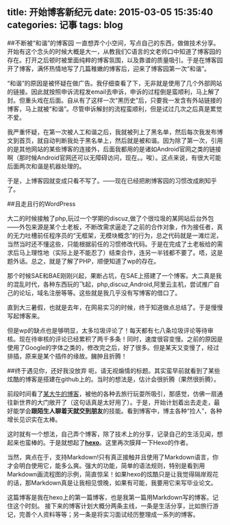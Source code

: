 title: 开始博客新纪元
date: 2015-03-05 15:35:40
categories: 记事
tags: blog
---
##不断被“和谐”的博客园
一直想弄个小空间，写点自己的东西，做做技术分享。开始有这个念头的时候大概是大一，从教我们C语言的文老师口中知道了博客园的存在。打开之后顿时被里面纯粹的博客氛围，以及靠谱的质量吸引。于是在博客园开了博客，满怀热情地写了几篇稚嫩的博客后，迎来了博客园第一次“和谐”。

“和谐”的原因是被怀疑在做广告。我仔细查看了下，无非就是使用了几个外部网站的链接。因此就按照申诉流程发email去申诉，申诉的过程倒是蛮顺利，马上解了封。但重头戏在后面。自从有了这样一次“黑历史”后，只要我一发含有外站链接的博客，马上就被“和谐”。尽管申诉解封的流程蛮顺利，但是试过几次之后真是累觉不爱。

我严重怀疑，在第一次被人工和谐之后，我就被列上了黑名单，然后每次我发布博文到首页，就自动判断我处于黑名单上，然后就是被和谐。因为除了第一次，引用的是其他网站的某些博客的连接外，后面我都用的是诸如Android官网之类的链接啊（那时候Android官网还可以无障碍访问，现在。。唉）。这点来说，有很大可能后面两次和谐是机器处理的。

于是，上博客园就变成只看不写了。——现在已经把刷博客园的习惯改成刷知乎了。

##且走且行的WordPress

大二的时候接触了php,玩过一个学期的discuz,做了个很垃圾的某网站后台外包——外包来源是某个土老板，不断改需求逼走了之前的合作对象，作为接任者，真的无力吐槽前任程序员的“无框架，无模块概念”的行为，总之代码就是一滩烂泥，当然当时还不懂这些，只能根据前任的习惯修改代码。于是在完成了土老板给的需求后马上理性地（实际上是不能忍了）结束合作，连另一半钱都不要了。唔，这是题外话。总之，就是了解了PHP，顺便知道了wp的存在。

那个时候SAE和BAE刚刚兴起，果断占坑，在SAE上搭建了一个博客。大二真是我的混乱时代，各种东西玩的飞起，php,discuz,Android,阿里云主机，尝试推广自己的论坛，域名注册等等。这些就是我几乎没有写博客的借口了。

直到大三暑假，也就是去年，在网易实习的时候，终于知道做点总结了。于是慢慢写起博客来。
<!--more-->

但是wp的缺点也是够明显，太多垃圾评论了！每天都有七八条垃圾评论等待审核。现在待审核的评论已经累积了两千多条！同时，速度很容变慢。之前的原因是使用了Google的字体之类的，修改完之后，好了很多。但是某天又变慢了，经过排插，原来是某个插件的缘故。臃肿且折腾！

##终于遇见你，还好我没放弃
呃，请无视煽情的标题。其实蛮早前就看到了某些炫酷的博客是搭建在github上的。当时的想法是，估计会很折腾（果然很折腾）。

前段时间看了[某大牛的博客](http://cmgs.me/)，被他的各种去旅行玩耍所吸引，那感觉，仿佛一扇通往新世界的大门敞开了（这句话真是太好用了）。于是，开始计划着出去走走，最好能学会**跟陌生人聊着天就交到朋友**的技能。看到博客中，博主各种“捡人”，各种增长见识实在太棒。

这时就有一个想法，自己弄个博客，除了技术上的分享，记录自己的生活见闻，想起来也蛮棒的。于是就想起了[**hexo**](http://hexo.io/)。这里再次膜拜一下Hexo的作者。

当然，爽点在于，支持Markdown!只有真正接触并且使用了Markdown语言，你才会明白使用它，能多么爽。强大的功能，简单的语法规则，特别是看到用Markdown画流程图的示例，简直惊呆！如果hexo的炫酷只是让我觉得隔岸观花的话，那Markdown真是让我相见恨晚，如果有可能，我要用它来写毕业论文。

这篇博客是我在hexo上的第一篇博客，也是我第一篇用Markdown写的博客。记住这个时刻。
接下来的博客计划大概分两条主线，一条是生活分享，比如旅行游记，完善个人资料等等；另一条是将实习面试经历整理成一系列的博客。

